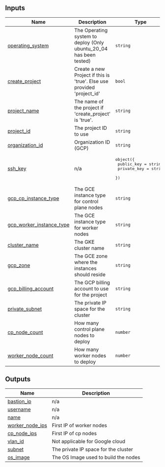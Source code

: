 <!-- BEGIN_TF_DOCS -->
## Inputs

| Name | Description | Type | Default | Required |
|------|-------------|------|---------|:--------:|
| <a name="input_operating_system"></a> [operating\_system](#input\_operating\_system) | The Operating system to deploy (Only ubuntu\_20\_04 has been tested) | `string` | n/a | yes |
| <a name="input_create_project"></a> [create\_project](#input\_create\_project) | Create a new Project if this is 'true'. Else use provided 'project\_id' | `bool` | n/a | yes |
| <a name="input_project_name"></a> [project\_name](#input\_project\_name) | The name of the project if 'create\_project' is 'true'. | `string` | n/a | yes |
| <a name="input_project_id"></a> [project\_id](#input\_project\_id) | The project ID to use | `string` | n/a | yes |
| <a name="input_organization_id"></a> [organization\_id](#input\_organization\_id) | Organization ID (GCP) | `string` | n/a | yes |
| <a name="input_ssh_key"></a> [ssh\_key](#input\_ssh\_key) | n/a | <pre>object({<br>    public_key  = string<br>    private_key = string<br>  })</pre> | n/a | yes |
| <a name="input_gcp_cp_instance_type"></a> [gcp\_cp\_instance\_type](#input\_gcp\_cp\_instance\_type) | The GCE instance type for control plane nodes | `string` | n/a | yes |
| <a name="input_gcp_worker_instance_type"></a> [gcp\_worker\_instance\_type](#input\_gcp\_worker\_instance\_type) | The GCE instance type for worker nodes | `string` | n/a | yes |
| <a name="input_cluster_name"></a> [cluster\_name](#input\_cluster\_name) | The GKE cluster name | `string` | n/a | yes |
| <a name="input_gcp_zone"></a> [gcp\_zone](#input\_gcp\_zone) | The GCE zone where the instances should reside | `string` | n/a | yes |
| <a name="input_gcp_billing_account"></a> [gcp\_billing\_account](#input\_gcp\_billing\_account) | The GCP billing account to use for the project | `string` | n/a | yes |
| <a name="input_private_subnet"></a> [private\_subnet](#input\_private\_subnet) | The private IP space for the cluster | `string` | n/a | yes |
| <a name="input_cp_node_count"></a> [cp\_node\_count](#input\_cp\_node\_count) | How many control plane nodes to deploy | `number` | n/a | yes |
| <a name="input_worker_node_count"></a> [worker\_node\_count](#input\_worker\_node\_count) | How many worker nodes to deploy | `number` | n/a | yes |

## Outputs

| Name | Description |
|------|-------------|
| <a name="output_bastion_ip"></a> [bastion\_ip](#output\_bastion\_ip) | n/a |
| <a name="output_username"></a> [username](#output\_username) | n/a |
| <a name="output_name"></a> [name](#output\_name) | n/a |
| <a name="output_worker_node_ips"></a> [worker\_node\_ips](#output\_worker\_node\_ips) | First IP of worker nodes |
| <a name="output_cp_node_ips"></a> [cp\_node\_ips](#output\_cp\_node\_ips) | First IP of cp nodes |
| <a name="output_vlan_id"></a> [vlan\_id](#output\_vlan\_id) | Not applicable for Google cloud |
| <a name="output_subnet"></a> [subnet](#output\_subnet) | The private IP space for the cluster |
| <a name="output_os_image"></a> [os\_image](#output\_os\_image) | The OS Image used to build the nodes |
<!-- END_TF_DOCS -->